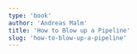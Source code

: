 ```yaml
---
type: 'book'
author: 'Andreas Malm'
title: 'How to Blow up a Pipeline'
slug: 'how-to-blow-up-a-pipeline'
---
```


